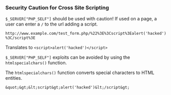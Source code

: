 ### Security Caution for Cross Site Scripting

`$_SERVER["PHP_SELF"]` should be used with caution!
If used on a page, a user can enter a `/` to the url adding a script.

`http://www.example.com/test_form.php/%22%3E%3Cscript%3Ealert('hacked')%3C/script%3E`

Translates to
`<script>alert('hacked')</script>`

`$_SERVER["PHP_SELF"]` exploits can be avoided by using the `htmlspecialchars()` function.

The `htmlspecialchars()` function converts special characters to HTML entities.

`&quot;&gt;&lt;script&gt;alert('hacked')&lt;/script&gt;`